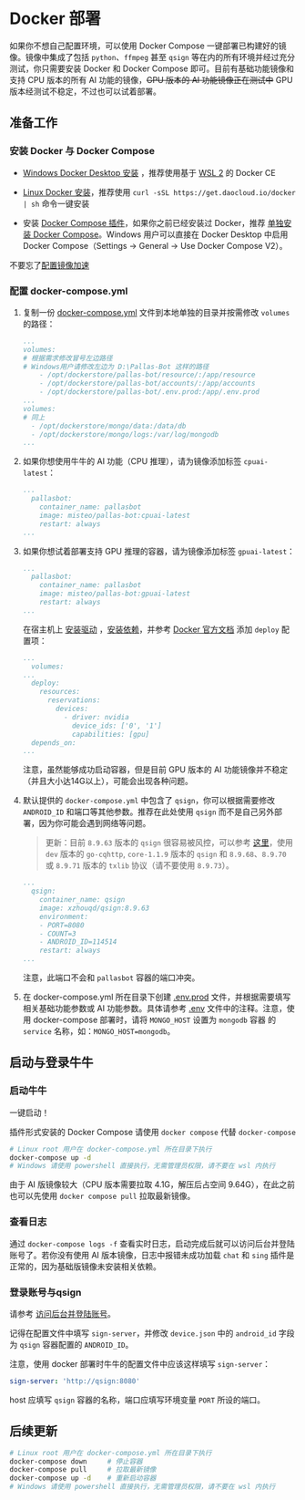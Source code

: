 # Docker 部署

如果你不想自己配置环境，可以使用 Docker Compose 一键部署已构建好的镜像。镜像中集成了包括  `python`、`ffmpeg` 甚至 `qsign` 等在内的所有环境并经过充分测试，你只需要安装 Docker 和 Docker Compose 即可。目前有基础功能镜像和支持 CPU 版本的所有 AI 功能的镜像，~~GPU 版本的 AI 功能镜像正在测试中~~ GPU 版本经测试不稳定，不过也可以试着部署。

## 准备工作

### 安装 Docker 与 Docker Compose

- [Windows Docker Desktop 安装](https://docs.docker.com/desktop/install/windows-install/) ，推荐使用基于 [WSL 2](https://learn.microsoft.com/zh-cn/windows/wsl/install) 的 Docker CE

- [Linux Docker 安装](https://docs.docker.com/engine/install/ubuntu/)，推荐使用 `curl -sSL https://get.daocloud.io/docker | sh` 命令一键安装

- 安装 [Docker Compose 插件](https://docs.docker.com/compose/install/linux/)，如果你之前已经安装过 Docker，推荐 [单独安装 Docker Compose](https://docs.docker.com/compose/install/other/)。Windows 用户可以直接在 Docker Desktop 中启用 Docker Compose（Settings -> General -> Use Docker Compose V2）。

不要忘了[配置镜像加速](https://www.runoob.com/docker/docker-mirror-acceleration.html)

### 配置 docker-compose.yml

1. 复制一份 [docker-compose.yml](../docker-compose.yml) 文件到本地单独的目录并按需修改 `volumes` 的路径：

    ```yml
    ...
    volumes:
    # 根据需求修改冒号左边路径
    # Windows用户请修改左边为 D:\Pallas-Bot 这样的路径
        - /opt/dockerstore/pallas-bot/resource/:/app/resource
        - /opt/dockerstore/pallas-bot/accounts/:/app/accounts
        - /opt/dockerstore/pallas-bot/.env.prod:/app/.env.prod
    ...
    volumes:
    # 同上
      - /opt/dockerstore/mongo/data:/data/db
      - /opt/dockerstore/mongo/logs:/var/log/mongodb
    ...
    ```

2. 如果你想使用牛牛的 AI 功能（CPU 推理），请为镜像添加标签 `cpuai-latest`：

    ```yml
    ...
      pallasbot:
        container_name: pallasbot
        image: misteo/pallas-bot:cpuai-latest
        restart: always
    ...
    ```

3. 如果你想试着部署支持 GPU 推理的容器，请为镜像添加标签 `gpuai-latest`：

    ```yml
    ...
      pallasbot:
        container_name: pallasbot
        image: misteo/pallas-bot:gpuai-latest
        restart: always
    ...
    ```

    在宿主机上 [安装驱动](https://www.nvidia.com/Download/index.aspx) ，[安装依赖](https://docs.docker.com/config/containers/resource_constraints/#gpu)，并参考 [Docker 官方文档](https://docs.docker.com/compose/gpu-support/) 添加 `deploy` 配置项：

    ```yml
    ...
      volumes:
    ...
      deploy:
        resources:
          reservations:
            devices:
              - driver: nvidia
                device_ids: ['0', '1']
                capabilities: [gpu]
      depends_on:
    ...

    ```

    注意，虽然能够成功启动容器，但是目前 GPU 版本的 AI 功能镜像并不稳定（并且大小达14G以上），可能会出现各种问题。

4. 默认提供的 `docker-compose.yml` 中包含了 `qsign`，你可以根据需要修改 `ANDROID_ID` 和端口等其他参数。推荐在此处使用 `qsign` 而不是自己另外部署，因为你可能会遇到网络等问题。
    > 更新：目前 `8.9.63` 版本的 `qsign` 很容易被风控，可以参考 [这里](https://github.com/rhwong/unidbg-fetch-qsign-onekey)，使用 `dev` 版本的 `go-cqhttp`, `core-1.1.9` 版本的 `qsign` 和 `8.9.68`、`8.9.70` 或 `8.9.71` 版本的 `txlib` 协议（请不要使用 `8.9.73`）。

    ```yml
    ...
      qsign:
        container_name: qsign
        image: xzhouqd/qsign:8.9.63
        environment:
        - PORT=8080
        - COUNT=3
        - ANDROID_ID=114514
        restart: always
    ...
    ```

    注意，此端口不会和 `pallasbot` 容器的端口冲突。

5. 在 docker-compose.yml 所在目录下创建 [.env.prod](../.env.prod) 文件，并根据需要填写相关基础功能参数或 AI 功能参数。具体请参考 [.env](../.env) 文件中的注释。注意，使用 docker-compose 部署时，请将 `MONGO_HOST` 设置为 `mongodb` 容器 的 `service` 名称，如：`MONGO_HOST=mongodb`。

## 启动与登录牛牛

### 启动牛牛

一键启动！

插件形式安装的 Docker Compose 请使用 `docker compose` 代替 `docker-compose`

```bash
# Linux root 用户在 docker-compose.yml 所在目录下执行
docker-compose up -d
# Windows 请使用 powershell 直接执行，无需管理员权限，请不要在 wsl 内执行
```

由于 AI 版镜像较大（CPU 版本需要拉取 4.1G，解压后占空间 9.64G），在此之前也可以先使用 `docker compose pull` 拉取最新镜像。

### 查看日志

通过 `docker-compose logs -f` 查看实时日志，启动完成后就可以访问后台并登陆账号了。若你没有使用 AI 版本镜像，日志中报错未成功加载 `chat` 和 `sing` 插件是正常的，因为基础版镜像未安装相关依赖。

### 登录账号与qsign

请参考 [访问后台并登陆账号](Deployment.md##访问后台并登陆账号)。

记得在配置文件中填写 `sign-server`，并修改 `device.json` 中的 `android_id` 字段为 `qsign` 容器配置的 `ANDROID_ID`。

注意，使用 docker 部署时牛牛的配置文件中应该这样填写 `sign-server`：

```yml
sign-server: 'http://qsign:8080'
```

host 应填写 `qsign` 容器的名称，端口应填写环境变量 `PORT` 所设的端口。

## 后续更新

```bash
# Linux root 用户在 docker-compose.yml 所在目录下执行
docker-compose down     # 停止容器
docker-compose pull     # 拉取最新镜像
docker-compose up -d    # 重新启动容器
# Windows 请使用 powershell 直接执行，无需管理员权限，请不要在 wsl 内执行
```
